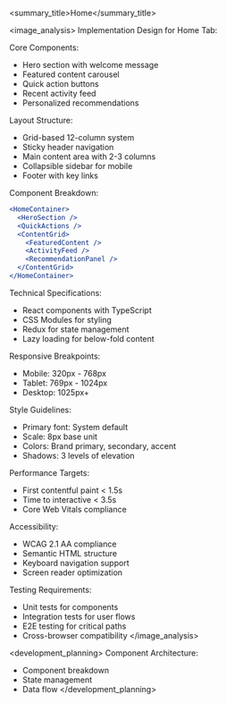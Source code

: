 
<summary_title>Home</summary_title>

<image_analysis>
Implementation Design for Home Tab:

Core Components:
- Hero section with welcome message
- Featured content carousel
- Quick action buttons
- Recent activity feed
- Personalized recommendations

Layout Structure:
- Grid-based 12-column system
- Sticky header navigation
- Main content area with 2-3 columns
- Collapsible sidebar for mobile
- Footer with key links

Component Breakdown:
```jsx
<HomeContainer>
  <HeroSection />
  <QuickActions />
  <ContentGrid>
    <FeaturedContent />
    <ActivityFeed />
    <RecommendationPanel />
  </ContentGrid>
</HomeContainer>
```

Technical Specifications:
- React components with TypeScript
- CSS Modules for styling
- Redux for state management
- Lazy loading for below-fold content

Responsive Breakpoints:
- Mobile: 320px - 768px
- Tablet: 769px - 1024px
- Desktop: 1025px+

Style Guidelines:
- Primary font: System default
- Scale: 8px base unit
- Colors: Brand primary, secondary, accent
- Shadows: 3 levels of elevation

Performance Targets:
- First contentful paint < 1.5s
- Time to interactive < 3.5s
- Core Web Vitals compliance

Accessibility:
- WCAG 2.1 AA compliance
- Semantic HTML structure
- Keyboard navigation support
- Screen reader optimization

Testing Requirements:
- Unit tests for components
- Integration tests for user flows
- E2E testing for critical paths
- Cross-browser compatibility
</image_analysis>

<development_planning>
Component Architecture:
- Component breakdown
- State management
- Data flow
</development_planning>